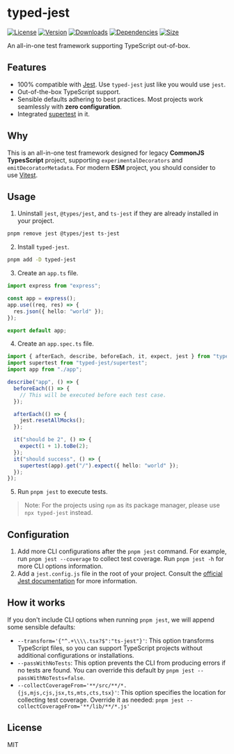 # typed-jest

[![License](https://img.shields.io/npm/l/typed-jest.svg)](https://github.com/zanminkian/typed-jest/blob/main/LICENSE)
[![Version](https://img.shields.io/npm/v/typed-jest.svg)](https://www.npmjs.com/package/typed-jest)
[![Downloads](https://img.shields.io/npm/dm/typed-jest.svg)](https://www.npmjs.com/package/typed-jest)
[![Dependencies](https://img.shields.io/librariesio/release/npm/typed-jest)](https://www.npmjs.com/package/typed-jest)
[![Size](https://packagephobia.com/badge?p=typed-jest)](https://packagephobia.com/result?p=typed-jest)

An all-in-one test framework supporting TypeScript out-of-box.

## Features

- 100% compatible with [Jest](https://jestjs.io/). Use `typed-jest` just like you would use `jest`.
- Out-of-the-box TypeScript support.
- Sensible defaults adhering to best practices. Most projects work seamlessly with **zero configuration**.
- Integrated [supertest](https://www.npmjs.com/package/supertest) in it.

## Why

This is an all-in-one test framework designed for legacy **CommonJS TypesScript** project, supporting `experimentalDecorators` and `emitDecoratorMetadata`. For modern **ESM** project, you should consider to use [Vitest](https://vitest.dev/).

## Usage

1. Uninstall `jest`, `@types/jest`, and `ts-jest` if they are already installed in your project.

```sh
pnpm remove jest @types/jest ts-jest
```

2. Install `typed-jest`.

```sh
pnpm add -D typed-jest
```

3. Create an `app.ts` file.

```typescript
import express from "express";

const app = express();
app.use((req, res) => {
  res.json({ hello: "world" });
});

export default app;
```

4. Create an `app.spec.ts` file.

```typescript
import { afterEach, describe, beforeEach, it, expect, jest } from "typed-jest";
import supertest from "typed-jest/supertest";
import app from "./app";

describe("app", () => {
  beforeEach(() => {
    // This will be executed before each test case.
  });

  afterEach(() => {
    jest.resetAllMocks();
  });

  it("should be 2", () => {
    expect(1 + 1).toBe(2);
  });
  it("should success", () => {
    supertest(app).get("/").expect({ hello: "world" });
  });
});
```

5. Run `pnpm jest` to execute tests.

> Note: For the projects using `npm` as its package manager, please use `npx typed-jest` instead.

## Configuration

1. Add more CLI configurations after the `pnpm jest` command. For example, run `pnpm jest --coverage` to collect test coverage. Run `pnpm jest -h` for more CLI options information.
2. Add a `jest.config.js` file in the root of your project. Consult the [official Jest documentation](https://jestjs.io/docs/configuration) for more information.

## How it works

If you don't include CLI options when running `pnpm jest`, we will append some sensible defaults:

- `--transform='{"^.+\\\\.tsx?$":"ts-jest"}'`: This option transforms TypeScript files, so you can support TypeScript projects without additional configurations or installations.
- `--passWithNoTests`: This option prevents the CLI from producing errors if no tests are found. You can override this default by `pnpm jest --passWithNoTests=false`.
- `--collectCoverageFrom='**/src/**/*.{js,mjs,cjs,jsx,ts,mts,cts,tsx}'`: This option specifies the location for collecting test coverage. Override it as needed: `pnpm jest --collectCoverageFrom='**/lib/**/*.js'`

## License

MIT
